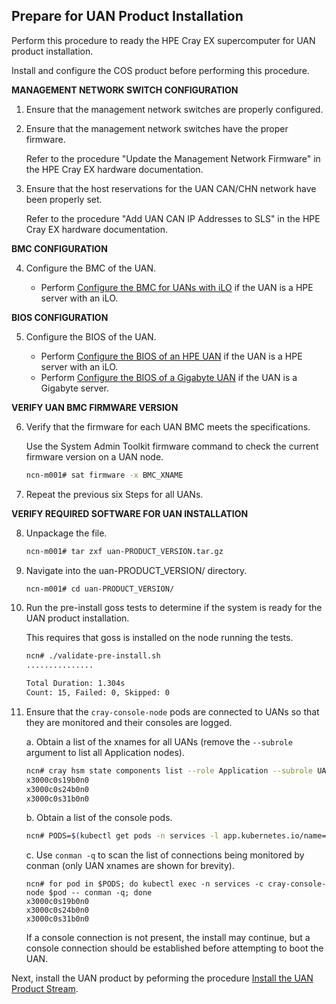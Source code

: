## Prepare for UAN Product Installation

Perform this procedure to ready the HPE Cray EX supercomputer for UAN product installation.

Install and configure the COS product before performing this procedure.

**MANAGEMENT NETWORK SWITCH CONFIGURATION**

1. Ensure that the management network switches are properly configured.

2. Ensure that the management network switches have the proper firmware.

    Refer to the procedure "Update the Management Network Firmware" in the HPE Cray EX hardware documentation.

3. Ensure that the host reservations for the UAN CAN/CHN network have been properly set.

    Refer to the procedure "Add UAN CAN IP Addresses to SLS" in the HPE Cray EX hardware documentation.

**BMC CONFIGURATION**

4. Configure the BMC of the UAN.

    - Perform [Configure the BMC for UANs with iLO](Configure_the_BMC_for_UANs_with_iLO.md#configure-the-bmc-for-uans-with-ilo) if the UAN is a HPE server with an iLO.

**BIOS CONFIGURATION**

5. Configure the BIOS of the UAN.

    - Perform [Configure the BIOS of an HPE UAN](Configure_the_BIOS_of_an_HPE_UAN.md#configure-the-bios-of-an-hpe-uan) if the UAN is a HPE server with an iLO.
    - Perform [Configure the BIOS of a Gigabyte UAN](Configure_the_BIOS_of_a_Gigabyte_UAN.md#configure-the-bios-of-a-gigabyte-uan) if the UAN is a Gigabyte server.

**VERIFY UAN BMC FIRMWARE VERSION**

6. Verify that the firmware for each UAN BMC meets the specifications.

    Use the System Admin Toolkit firmware command to check the current firmware version on a UAN node.

    ```bash
    ncn-m001# sat firmware -x BMC_XNAME
    ```

7. Repeat the previous six Steps for all UANs.

**VERIFY REQUIRED SOFTWARE FOR UAN INSTALLATION**

8. Unpackage the file.

    ```bash
    ncn-m001# tar zxf uan-PRODUCT_VERSION.tar.gz
    ```
    
9. Navigate into the uan-PRODUCT_VERSION/ directory.

    ```bash
    ncn-m001# cd uan-PRODUCT_VERSION/
    ```

10. Run the pre-install goss tests to determine if the system is ready for the UAN product installation.

    This requires that goss is installed on the node running the tests.

    ```bash
    ncn# ./validate-pre-install.sh
    ...............
    
    Total Duration: 1.304s
    Count: 15, Failed: 0, Skipped: 0
    ```

11. Ensure that the `cray-console-node` pods are connected to UANs so that they are monitored and their consoles are logged.

    a. Obtain a list of the xnames for all UANs (remove the `--subrole` argument to list all Application nodes).

    ```bash
    ncn# cray hsm state components list --role Application --subrole UAN --format json | jq -r .Components[].ID | sort
    x3000c0s19b0n0
    x3000c0s24b0n0
    x3000c0s31b0n0
    ```
    
    b. Obtain a list of the console pods.

    ```bash
    ncn# PODS=$(kubectl get pods -n services -l app.kubernetes.io/name=cray-console-node --template '{{range .items}}{{.metadata.name}} {{end}}')
    ```
    c. Use `conman -q` to scan the list of connections being monitored by conman (only UAN xnames are shown for brevity).
    
    ```
    ncn# for pod in $PODS; do kubectl exec -n services -c cray-console-node $pod -- conman -q; done
    x3000c0s19b0n0
    x3000c0s24b0n0
    x3000c0s31b0n0
    ```

    If a console connection is not present, the install may continue, but a console connection should be established before attempting to boot the UAN.

Next, install the UAN product by peforming the procedure [Install the UAN Product Stream](../install/Install_the_UAN_Product_Stream.md#install-the-uan-product-stream).
